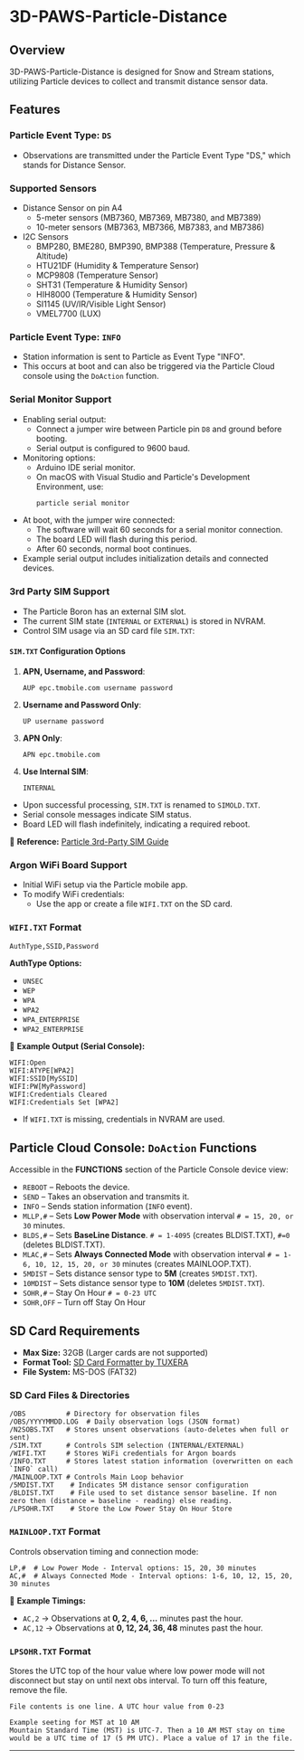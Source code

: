 # 3D-PAWS-Particle-Distance

## Overview
3D-PAWS-Particle-Distance is designed for Snow and Stream stations, utilizing Particle devices to collect and transmit distance sensor data.

## Features

### Particle Event Type: `DS`
- Observations are transmitted under the Particle Event Type "DS," which stands for Distance Sensor.

### Supported Sensors
- Distance Sensor on pin A4
  - 5-meter sensors (MB7360, MB7369, MB7380, and MB7389)
  - 10-meter sensors (MB7363, MB7366, MB7383, and MB7386)
- I2C Sensors
  - BMP280, BME280, BMP390, BMP388 (Temperature, Pressure & Altitude)
  - HTU21DF (Humidity & Temperature Sensor)
  - MCP9808 (Temperature Sensor)
  - SHT31 (Temperature & Humidity Sensor)
  - HIH8000 (Temperature & Humidity Sensor)
  - SI1145 (UV/IR/Visible Light Sensor)
  - VMEL7700 (LUX)

### Particle Event Type: `INFO`
- Station information is sent to Particle as Event Type "INFO".
- This occurs at boot and can also be triggered via the Particle Cloud console using the `DoAction` function.

### Serial Monitor Support
- Enabling serial output:
  - Connect a jumper wire between Particle pin `D8` and ground before booting.
  - Serial output is configured to 9600 baud.
- Monitoring options:
  - Arduino IDE serial monitor.
  - On macOS with Visual Studio and Particle's Development Environment, use:
    ```sh
    particle serial monitor
    ```
- At boot, with the jumper wire connected:
  - The software will wait 60 seconds for a serial monitor connection.
  - The board LED will flash during this period.
  - After 60 seconds, normal boot continues.
- Example serial output includes initialization details and connected devices.

### 3rd Party SIM Support
- The Particle Boron has an external SIM slot.
- The current SIM state (`INTERNAL` or `EXTERNAL`) is stored in NVRAM.
- Control SIM usage via an SD card file `SIM.TXT`:

#### `SIM.TXT` Configuration Options
1. **APN, Username, and Password**:
   ```
   AUP epc.tmobile.com username password
   ```
2. **Username and Password Only**:
   ```
   UP username password
   ```
3. **APN Only**:
   ```
   APN epc.tmobile.com
   ```
4. **Use Internal SIM**:
   ```
   INTERNAL
   ```
- Upon successful processing, `SIM.TXT` is renamed to `SIMOLD.TXT`.
- Serial console messages indicate SIM status.
- Board LED will flash indefinitely, indicating a required reboot.

📌 **Reference:** [Particle 3rd-Party SIM Guide](https://docs.particle.io/troubleshooting/guides/connectivity-troubleshooting/using-3rd-party-sim-cards/)

### Argon WiFi Board Support
- Initial WiFi setup via the Particle mobile app.
- To modify WiFi credentials:
  - Use the app or create a file `WIFI.TXT` on the SD card.

### `WIFI.TXT` Format
```sh
AuthType,SSID,Password
```
**AuthType Options:**
- `UNSEC`
- `WEP`
- `WPA`
- `WPA2`
- `WPA_ENTERPRISE`
- `WPA2_ENTERPRISE`

📌 **Example Output (Serial Console):**
```
WIFI:Open
WIFI:ATYPE[WPA2]
WIFI:SSID[MySSID]
WIFI:PW[MyPassword]
WIFI:Credentials Cleared
WIFI:Credentials Set [WPA2]
```
- If `WIFI.TXT` is missing, credentials in NVRAM are used.

## Particle Cloud Console: `DoAction` Functions
Accessible in the **FUNCTIONS** section of the Particle Console device view:
- `REBOOT` – Reboots the device.
- `SEND` – Takes an observation and transmits it.
- `INFO` – Sends station information (`INFO` event).
- `MLLP,#` – Sets **Low Power Mode** with observation interval `# = 15, 20, or 30` minutes.
- `BLDS,#` – Sets **BaseLine Distance**. `# = 1-4095` (creates BLDIST.TXT), `#=0` (deletes BLDIST.TXT).
- `MLAC,#` – Sets **Always Connected Mode** with observation interval `# = 1-6, 10, 12, 15, 20, or 30` minutes (creates MAINLOOP.TXT).
- `5MDIST` – Sets distance sensor type to **5M** (creates `5MDIST.TXT`).
- `10MDIST` – Sets distance sensor type to **10M** (deletes `5MDIST.TXT`).
- `SOHR,#` – Stay On Hour `# = 0-23 UTC`
- `SOHR,OFF` – Turn off Stay On Hour

## SD Card Requirements
- **Max Size:** 32GB (Larger cards are not supported)
- **Format Tool:** [SD Card Formatter by TUXERA](https://www.sdcard.org/downloads/formatter/)
- **File System:** MS-DOS (FAT32)

### SD Card Files & Directories
```
/OBS          # Directory for observation files
/OBS/YYYYMMDD.LOG  # Daily observation logs (JSON format)
/N2SOBS.TXT   # Stores unsent observations (auto-deletes when full or sent)
/SIM.TXT      # Controls SIM selection (INTERNAL/EXTERNAL)
/WIFI.TXT     # Stores WiFi credentials for Argon boards
/INFO.TXT     # Stores latest station information (overwritten on each `INFO` call)
/MAINLOOP.TXT # Controls Main Loop behavior
/5MDIST.TXT    # Indicates 5M distance sensor configuration
/BLDIST.TXT    # File used to set distance sensor baseline. If non zero then (distance = baseline - reading) else reading.
/LPSOHR.TXT    # Store the Low Power Stay On Hour Store
```

### `MAINLOOP.TXT` Format
Controls observation timing and connection mode:
```
LP,#  # Low Power Mode - Interval options: 15, 20, 30 minutes
AC,#  # Always Connected Mode - Interval options: 1-6, 10, 12, 15, 20, 30 minutes
```
📌 **Example Timings:**
- `AC,2` → Observations at **0, 2, 4, 6, ...** minutes past the hour.
- `AC,12` → Observations at **0, 12, 24, 36, 48** minutes past the hour.

### `LPSOHR.TXT` Format
Stores the UTC top of the hour value where low power mode will not disconnect but stay on until next obs interval. To turn off this feature, remove the file.
```
File contents is one line. A UTC hour value from 0-23

Example seeting for MST at 10 AM
Mountain Standard Time (MST) is UTC-7. Then a 10 AM MST stay on time would be a UTC time of 17 (5 PM UTC). Place a value of 17 in the file.
```
---
